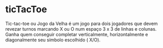 # ticTacToe
Tic-tac-toe ou Jogo da Velha é um jogo para dois jogadores que devem revezar turnos marcando X ou O num espaço  3 x 3 de linhas e colunas. Ganha quem conseguir completar verticalmente, horizontalmente e diagonalmente seu símbolo escolhido ( X/O).
